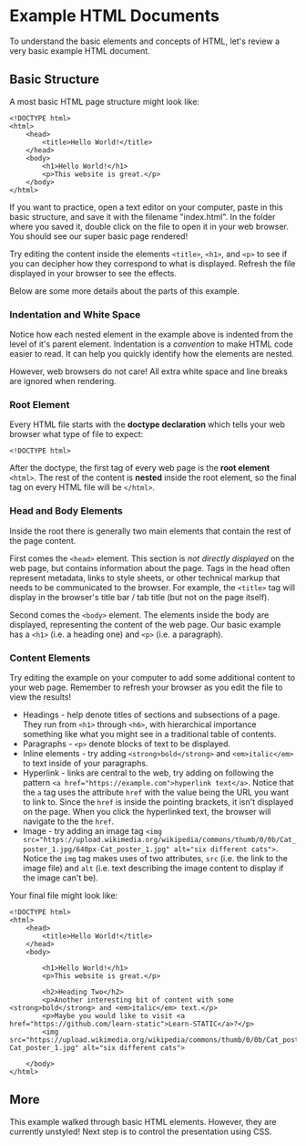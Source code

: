 # Example HTML Documents

To understand the basic elements and concepts of HTML, let's review a very basic example HTML document. 

## Basic Structure 

A most basic HTML page structure might look like:

```
<!DOCTYPE html>
<html>
    <head>
        <title>Hello World!</title>
    </head>
    <body>
        <h1>Hello World!</h1>
        <p>This website is great.</p>
    </body>
</html>
```

If you want to practice, open a text editor on your computer, paste in this basic structure, and save it with the filename "index.html".
In the folder where you saved it, double click on the file to open it in your web browser. 
You should see our super basic page rendered!

Try editing the content inside the elements `<title>`, `<h1>`, and  `<p>` to see if you can decipher how they correspond to what is displayed.
Refresh the file displayed in your browser to see the effects.

Below are some more details about the parts of this example.

### Indentation and White Space

Notice how each nested element in the example above is indented from the level of it's parent element.
Indentation is a *convention* to make HTML code easier to read. 
It can help you quickly identify how the elements are nested. 

However, web browsers do not care! 
All extra white space and line breaks are ignored when rendering.

### Root Element

Every HTML file starts with the **doctype declaration** which tells your web browser what type of file to expect:

`<!DOCTYPE html>`

After the doctype, the first tag of every web page is the **root element** `<html>`.
The rest of the content is **nested** inside the root element, so the final tag on every HTML file will be `</html>`.

### Head and Body Elements

Inside the root there is generally two main elements that contain the rest of the page content. 

First comes the `<head>` element. 
This section is *not directly displayed* on the web page, but contains information about the page. 
Tags in the head often represent metadata, links to style sheets, or other technical markup that needs to be communicated to the browser.
For example, the `<title>` tag will display in the browser's title bar / tab title (but not on the page itself).

Second comes the `<body>` element. 
The elements inside the body are displayed, representing the content of the web page.
Our basic example has a `<h1>` (i.e. a heading one) and `<p>` (i.e. a paragraph).

### Content Elements

Try editing the example on your computer to add some additional content to your web page.
Remember to refresh your browser as you edit the file to view the results!

- Headings - help denote titles of sections and subsections of a page. They run from `<h1>` through `<h6>`, with hierarchical importance something like what you might see in a traditional table of contents.
- Paragraphs - `<p>` denote blocks of text to be displayed.
- Inline elements - try adding `<strong>bold</strong>` and `<em>italic</em>` to text inside of your paragraphs.
- Hyperlink - links are central to the web, try adding on following the pattern `<a href="https://example.com">hyperlink text</a>`. Notice that the `a` tag uses the attribute `href` with the value being the URL you want to link to. Since the `href` is inside the pointing brackets, it isn't displayed on the page. When you click the hyperlinked text, the browser will navigate to the the `href`.
- Image - try adding an image tag `<img src="https://upload.wikimedia.org/wikipedia/commons/thumb/0/0b/Cat_poster_1.jpg/640px-Cat_poster_1.jpg" alt="six different cats">`. Notice the `img` tag makes uses of two attributes, `src` (i.e. the link to the image file) and `alt` (i.e. text describing the image content to display if the image can't be).

Your final file might look like:

```
<!DOCTYPE html>
<html>
    <head>
        <title>Hello World!</title>
    </head>
    <body>

        <h1>Hello World!</h1>
        <p>This website is great.</p>

        <h2>Heading Two</h2>
        <p>Another interesting bit of content with some <strong>bold</strong> and <em>italic</em> text.</p>
        <p>Maybe you would like to visit <a href="https://github.com/learn-static">Learn-STATIC</a>?</p>
        <img src="https://upload.wikimedia.org/wikipedia/commons/thumb/0/0b/Cat_poster_1.jpg/640px-Cat_poster_1.jpg" alt="six different cats">

    </body>
</html>
```

## More

This example walked through basic HTML elements. 
However, they are currently unstyled!
Next step is to control the presentation using CSS.
